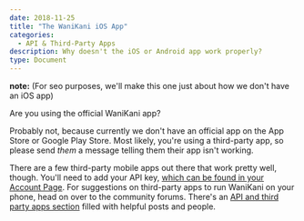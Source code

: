 ```yaml
---
date: 2018-11-25
title: "The WaniKani iOS App"
categories:
  - API & Third-Party Apps
description: Why doesn't the iOS or Android app work properly?
type: Document
---
```


**note:** (For seo purposes, we'll make this one just about how we don't have an iOS app)

Are you using the official WaniKani app?

Probably not, because currently we don't have an official app on the App Store or Google Play Store. Most likely, you're using a third-party app, so please send _them_ a message telling them their app isn't working.

There are a few third-party mobile apps out there that work pretty well, though. You'll need to add your API key, [which can be found in your Account Page](https://www.wanikani.com/settings/account). For suggestions on third-party apps to run WaniKani on your phone, head on over to the community forums. There's an [API and third party apps section](https://community.wanikani.com/c/wanikani/api-and-third-party-apps) filled with helpful posts and people.
